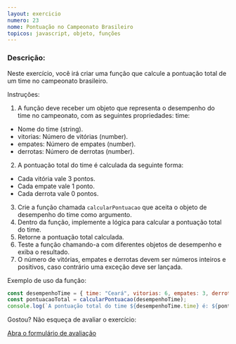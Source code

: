 ```yaml
---
layout: exercicio
numero: 23
nome: Pontuação no Campeonato Brasileiro
topicos: javascript, objeto, funções
---
```


### Descrição:

Neste exercício, você irá criar uma função que calcule a pontuação total de um time no campeonato brasileiro.

Instruções:

1. A função deve receber um objeto que representa o desempenho do time no campeonato, com as seguintes propriedades:
time: 
  - Nome do time (string).
  - vitorias: Número de vitórias (number).
  - empates: Número de empates (number).
  - derrotas: Número de derrotas (number).
2. A pontuação total do time é calculada da seguinte forma:
  - Cada vitória vale 3 pontos.
  - Cada empate vale 1 ponto.
  - Cada derrota vale 0 pontos.
3. Crie a função chamada `calcularPontuacao` que aceita o objeto de desempenho do time como argumento.
4. Dentro da função, implemente a lógica para calcular a pontuação total do time.
5. Retorne a pontuação total calculada.
6. Teste a função chamando-a com diferentes objetos de desempenho e exiba o resultado.
7. O número de vitórias, empates e derrotas devem ser números inteiros e positivos, caso contrário uma exceção deve ser lançada.

Exemplo de uso da função:

```js
const desempenhoTime = { time: "Ceará", vitorias: 6, empates: 3, derrotas: 2 };
const pontuacaoTotal = calcularPontuacao(desempenhoTime);
console.log(`A pontuação total do time ${desempenhoTime.time} é: ${pontuacaoTotal}`);
```


Gostou? Não esqueça de avaliar o exercício:

<a class="btn" href="https://forms.gle/scs1VxDDFSiMqAhe8" target="_blank"> Abra o formulário de avaliação</a>
